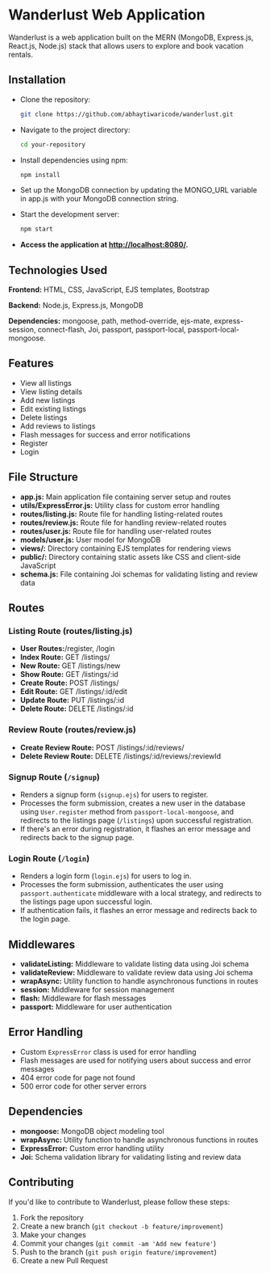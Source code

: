 # Wanderlust Web Application

Wanderlust is a web application built on the MERN (MongoDB, Express.js, React.js, Node.js) stack that allows users to explore and book vacation rentals.

## Installation

- Clone the repository:
  ```sh
  git clone https://github.com/abhaytiwaricode/wanderlust.git
  ```
- Navigate to the project directory:

  ```sh
  cd your-repository

  ```

- Install dependencies using npm:

  ```sh
  npm install

  ```

- Set up the MongoDB connection by updating the MONGO_URL variable in app.js with your MongoDB connection string.

- Start the development server:

  ```sh
  npm start

  ```

- **Access the application at [http://localhost:8080/](http://localhost:8080/).**

## Technologies Used

**Frontend:** HTML, CSS, JavaScript, EJS templates, Bootstrap

**Backend:** Node.js, Express.js, MongoDB

**Dependencies:** mongoose, path, method-override, ejs-mate, express-session, connect-flash, Joi, passport, passport-local, passport-local-mongoose.

## Features

- View all listings
- View listing details
- Add new listings
- Edit existing listings
- Delete listings
- Add reviews to listings
- Flash messages for success and error notifications
- Register
- Login

## File Structure

- **app.js:** Main application file containing server setup and routes
- **utils/ExpressError.js:** Utility class for custom error handling
- **routes/listing.js:** Route file for handling listing-related routes
- **routes/review.js:** Route file for handling review-related routes
- **routes/user.js:** Route file for handling user-related routes
- **models/user.js:** User model for MongoDB
- **views/:** Directory containing EJS templates for rendering views
- **public/:** Directory containing static assets like CSS and client-side JavaScript
- **schema.js:** File containing Joi schemas for validating listing and review data

## Routes

### Listing Route (routes/listing.js)

- **User Routes:**/register, /login
- **Index Route:** GET /listings/
- **New Route:** GET /listings/new
- **Show Route:** GET /listings/:id
- **Create Route:** POST /listings/
- **Edit Route:** GET /listings/:id/edit
- **Update Route:** PUT /listings/:id
- **Delete Route:** DELETE /listings/:id

### Review Route (routes/review.js)

- **Create Review Route:** POST /listings/:id/reviews/
- **Delete Review Route:** DELETE /listings/:id/reviews/:reviewId

### Signup Route (`/signup`)

- Renders a signup form (`signup.ejs`) for users to register.
- Processes the form submission, creates a new user in the database using `User.register` method from `passport-local-mongoose`, and redirects to the listings page (`/listings`) upon successful registration.
- If there's an error during registration, it flashes an error message and redirects back to the signup page.

### Login Route (`/login`)

- Renders a login form (`login.ejs`) for users to log in.
- Processes the form submission, authenticates the user using `passport.authenticate` middleware with a local strategy, and redirects to the listings page upon successful login.
- If authentication fails, it flashes an error message and redirects back to the login page.

## Middlewares

- **validateListing:** Middleware to validate listing data using Joi schema
- **validateReview:** Middleware to validate review data using Joi schema
- **wrapAsync:** Utility function to handle asynchronous functions in routes
- **session:** Middleware for session management
- **flash:** Middleware for flash messages
- **passport:** Middleware for user authentication

## Error Handling

- Custom `ExpressError` class is used for error handling
- Flash messages are used for notifying users about success and error messages
- 404 error code for page not found
- 500 error code for other server errors

## Dependencies

- **mongoose:** MongoDB object modeling tool
- **wrapAsync:** Utility function to handle asynchronous functions in routes
- **ExpressError:** Custom error handling utility
- **Joi:** Schema validation library for validating listing and review data

## Contributing

If you'd like to contribute to Wanderlust, please follow these steps:

1. Fork the repository
2. Create a new branch (`git checkout -b feature/improvement`)
3. Make your changes
4. Commit your changes (`git commit -am 'Add new feature'`)
5. Push to the branch (`git push origin feature/improvement`)
6. Create a new Pull Request
